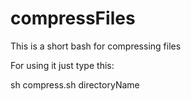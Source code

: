 compressFiles
=============
This is a short bash for compressing files

For using it just type this:

sh compress.sh directoryName


